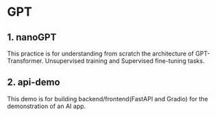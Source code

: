 # GPT
## 1. nanoGPT 
This practice is for understanding from scratch the architecture of GPT-Transformer. Unsupervised training and Supervised fine-tuning tasks.

## 2. api-demo
This demo is for building backend/frontend(FastAPI and Gradio) for the demonstration of an AI app.

